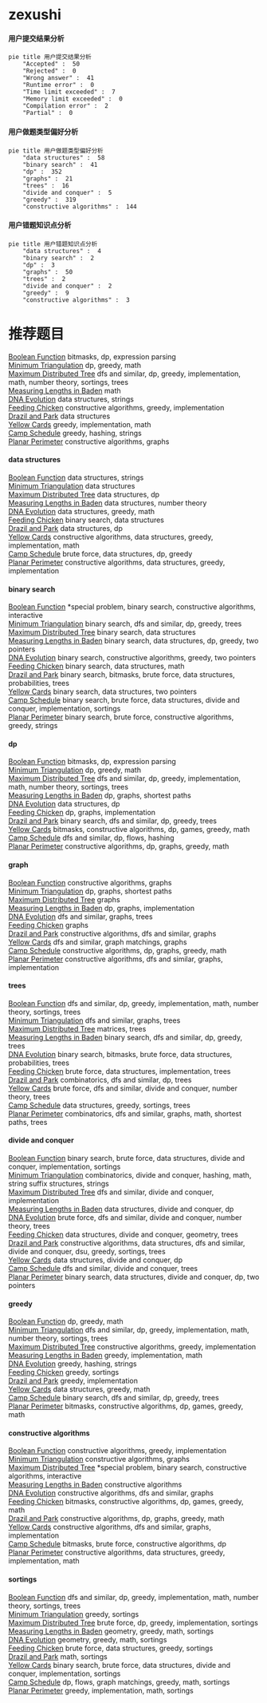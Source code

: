 # zexushi
<!-- tabs:start -->
#### **用户提交结果分析**

```mermaid
pie title 用户提交结果分析
    "Accepted" :  50
    "Rejected" :  0
    "Wrong answer" :  41
    "Runtime error" :  0
    "Time limit exceeded" :  7
    "Memory limit exceeded" :  0
    "Compilation error" :  2
    "Partial" :  0
```
#### **用户做题类型偏好分析**

```mermaid
pie title 用户做题类型偏好分析
    "data structures" :  58
    "binary search" :  41
    "dp" :  352
    "graphs" :  21
    "trees" :  16
    "divide and conquer" :  5
    "greedy" :  319
    "constructive algorithms" :  144
```
#### **用户错题知识点分析**

```mermaid
pie title 用户错题知识点分析
    "data structures" :  4
    "binary search" :  2
    "dp" :  3
    "graphs" :  50
    "trees" :  2
    "divide and conquer" :  2
    "greedy" :  9
    "constructive algorithms" :  3
```
<!-- tabs:end -->
# 推荐题目
[Boolean Function](http://codeforces.com/problemset/problem/582/E)		bitmasks,
                        dp,
                        expression parsing		  
[Minimum Triangulation](http://codeforces.com/problemset/problem/1140/D)		dp,
                        greedy,
                        math		  
[Maximum Distributed Tree](http://codeforces.com/problemset/problem/1401/D)		dfs and similar,
                        dp,
                        greedy,
                        implementation,
                        math,
                        number theory,
                        sortings,
                        trees		  
[Measuring Lengths in Baden](http://codeforces.com/problemset/problem/125/A)		math		  
[DNA Evolution](https://codeforces.com/contest/828/problem/E)		data structures,
                        strings		  
[Feeding Chicken](http://codeforces.com/problemset/problem/1254/A)		constructive algorithms,
                        greedy,
                        implementation		  
[Drazil and Park](https://codeforces.com/contest/516/problem/C)		data structures		  
[Yellow Cards](http://codeforces.com/problemset/problem/1215/A)		greedy,
                        implementation,
                        math		  
[Camp Schedule](https://codeforces.com/contest/1138/problem/D)		greedy,
                        hashing,
                        strings		  
[Planar Perimeter](http://codeforces.com/problemset/problem/1242/E)		constructive algorithms,
                        graphs		  
<!-- tabs:start -->
#### **data structures**
[Boolean Function](https://codeforces.com/contest/828/problem/E)		data structures,
                        strings		  
[Minimum Triangulation](https://codeforces.com/contest/516/problem/C)		data structures		  
[Maximum Distributed Tree](http://codeforces.com/problemset/problem/264/E)		data structures,
                        dp		  
[Measuring Lengths in Baden](https://codeforces.com/contest/871/problem/D)		data structures,
                        number theory		  
[DNA Evolution](http://codeforces.com/problemset/problem/1209/H)		data structures,
                        greedy,
                        math		  
[Feeding Chicken](http://codeforces.com/problemset/problem/768/G)		binary search,
                        data structures		  
[Drazil and Park](http://codeforces.com/problemset/problem/115/E)		data structures,
                        dp		  
[Yellow Cards](http://codeforces.com/problemset/problem/1430/C)		constructive algorithms,
                        data structures,
                        greedy,
                        implementation,
                        math		  
[Camp Schedule](http://codeforces.com/problemset/problem/1313/C1)		brute force,
                        data structures,
                        dp,
                        greedy		  
[Planar Perimeter](http://codeforces.com/problemset/problem/911/E)		constructive algorithms,
                        data structures,
                        greedy,
                        implementation		  
#### **binary search**
[Boolean Function](http://codeforces.com/problemset/problem/1386/A)		*special problem,
                        binary search,
                        constructive algorithms,
                        interactive		  
[Minimum Triangulation](http://codeforces.com/problemset/problem/1453/E)		binary search,
                        dfs and similar,
                        dp,
                        greedy,
                        trees		  
[Maximum Distributed Tree](http://codeforces.com/problemset/problem/768/G)		binary search,
                        data structures		  
[Measuring Lengths in Baden](http://codeforces.com/problemset/problem/1492/C)		binary search,
                        data structures,
                        dp,
                        greedy,
                        two pointers		  
[DNA Evolution](http://codeforces.com/problemset/problem/1463/D)		binary search,
                        constructive algorithms,
                        greedy,
                        two pointers		  
[Feeding Chicken](http://codeforces.com/problemset/problem/1490/G)		binary search,
                        data structures,
                        math		  
[Drazil and Park](http://codeforces.com/problemset/problem/1479/D)		binary search,
                        bitmasks,
                        brute force,
                        data structures,
                        probabilities,
                        trees		  
[Yellow Cards](http://codeforces.com/problemset/problem/1436/E)		binary search,
                        data structures,
                        two pointers		  
[Camp Schedule](http://codeforces.com/problemset/problem/1461/D)		binary search,
                        brute force,
                        data structures,
                        divide and conquer,
                        implementation,
                        sortings		  
[Planar Perimeter](http://codeforces.com/problemset/problem/1493/C)		binary search,
                        brute force,
                        constructive algorithms,
                        greedy,
                        strings		  
#### **dp**
[Boolean Function](http://codeforces.com/problemset/problem/582/E)		bitmasks,
                        dp,
                        expression parsing		  
[Minimum Triangulation](http://codeforces.com/problemset/problem/1140/D)		dp,
                        greedy,
                        math		  
[Maximum Distributed Tree](http://codeforces.com/problemset/problem/1401/D)		dfs and similar,
                        dp,
                        greedy,
                        implementation,
                        math,
                        number theory,
                        sortings,
                        trees		  
[Measuring Lengths in Baden](http://codeforces.com/problemset/problem/773/D)		dp,
                        graphs,
                        shortest paths		  
[DNA Evolution](http://codeforces.com/problemset/problem/264/E)		data structures,
                        dp		  
[Feeding Chicken](https://codeforces.com/contest/1138/problem/E)		dp,
                        graphs,
                        implementation		  
[Drazil and Park](http://codeforces.com/problemset/problem/1453/E)		binary search,
                        dfs and similar,
                        dp,
                        greedy,
                        trees		  
[Yellow Cards](http://codeforces.com/problemset/problem/1383/B)		bitmasks,
                        constructive algorithms,
                        dp,
                        games,
                        greedy,
                        math		  
[Camp Schedule](http://codeforces.com/problemset/problem/1214/D)		dfs and similar,
                        dp,
                        flows,
                        hashing		  
[Planar Perimeter](http://codeforces.com/problemset/problem/1328/D)		constructive algorithms,
                        dp,
                        graphs,
                        greedy,
                        math		  
#### **graph**
[Boolean Function](http://codeforces.com/problemset/problem/1242/E)		constructive algorithms,
                        graphs		  
[Minimum Triangulation](http://codeforces.com/problemset/problem/773/D)		dp,
                        graphs,
                        shortest paths		  
[Maximum Distributed Tree](http://codeforces.com/problemset/problem/1037/E)		graphs		  
[Measuring Lengths in Baden](https://codeforces.com/contest/1138/problem/E)		dp,
                        graphs,
                        implementation		  
[DNA Evolution](http://codeforces.com/problemset/problem/1045/C)		dfs and similar,
                        graphs,
                        trees		  
[Feeding Chicken](https://codeforces.com/contest/1229/problem/C)		graphs		  
[Drazil and Park](http://codeforces.com/problemset/problem/1477/D)		constructive algorithms,
                        dfs and similar,
                        graphs		  
[Yellow Cards](http://codeforces.com/problemset/problem/1510/C)		dfs and similar,
                        graph matchings,
                        graphs		  
[Camp Schedule](http://codeforces.com/problemset/problem/1328/D)		constructive algorithms,
                        dp,
                        graphs,
                        greedy,
                        math		  
[Planar Perimeter](http://codeforces.com/problemset/problem/1316/D)		constructive algorithms,
                        dfs and similar,
                        graphs,
                        implementation		  
#### **trees**
[Boolean Function](http://codeforces.com/problemset/problem/1401/D)		dfs and similar,
                        dp,
                        greedy,
                        implementation,
                        math,
                        number theory,
                        sortings,
                        trees		  
[Minimum Triangulation](http://codeforces.com/problemset/problem/1045/C)		dfs and similar,
                        graphs,
                        trees		  
[Maximum Distributed Tree](http://codeforces.com/problemset/problem/578/F)		matrices,
                        trees		  
[Measuring Lengths in Baden](http://codeforces.com/problemset/problem/1453/E)		binary search,
                        dfs and similar,
                        dp,
                        greedy,
                        trees		  
[DNA Evolution](http://codeforces.com/problemset/problem/1479/D)		binary search,
                        bitmasks,
                        brute force,
                        data structures,
                        probabilities,
                        trees		  
[Feeding Chicken](http://codeforces.com/problemset/problem/1511/C)		brute force,
                        data structures,
                        implementation,
                        trees		  
[Drazil and Park](http://codeforces.com/problemset/problem/1499/F)		combinatorics,
                        dfs and similar,
                        dp,
                        trees		  
[Yellow Cards](http://codeforces.com/problemset/problem/1491/E)		brute force,
                        dfs and similar,
                        divide and conquer,
                        number theory,
                        trees		  
[Camp Schedule](http://codeforces.com/problemset/problem/1466/D)		data structures,
                        greedy,
                        sortings,
                        trees		  
[Planar Perimeter](http://codeforces.com/problemset/problem/1495/D)		combinatorics,
                        dfs and similar,
                        graphs,
                        math,
                        shortest paths,
                        trees		  
#### **divide and conquer**
[Boolean Function](http://codeforces.com/problemset/problem/1461/D)		binary search,
                        brute force,
                        data structures,
                        divide and conquer,
                        implementation,
                        sortings		  
[Minimum Triangulation](http://codeforces.com/problemset/problem/1466/G)		combinatorics,
                        divide and conquer,
                        hashing,
                        math,
                        string suffix structures,
                        strings		  
[Maximum Distributed Tree](http://codeforces.com/problemset/problem/1490/D)		dfs and similar,
                        divide and conquer,
                        implementation		  
[Measuring Lengths in Baden](https://codeforces.com/contest/1483/problem/C)		data structures,
                        divide and conquer,
                        dp		  
[DNA Evolution](http://codeforces.com/problemset/problem/1491/E)		brute force,
                        dfs and similar,
                        divide and conquer,
                        number theory,
                        trees		  
[Feeding Chicken](http://codeforces.com/problemset/problem/1303/G)		data structures,
                        divide and conquer,
                        geometry,
                        trees		  
[Drazil and Park](http://codeforces.com/problemset/problem/1494/D)		constructive algorithms,
                        data structures,
                        dfs and similar,
                        divide and conquer,
                        dsu,
                        greedy,
                        sortings,
                        trees		  
[Yellow Cards](http://codeforces.com/problemset/problem/1482/E)		data structures,
                        divide and conquer,
                        dp		  
[Camp Schedule](http://codeforces.com/problemset/problem/566/C)		dfs and similar,
                        divide and conquer,
                        trees		  
[Planar Perimeter](http://codeforces.com/problemset/problem/1428/F)		binary search,
                        data structures,
                        divide and conquer,
                        dp,
                        two pointers		  
#### **greedy**
[Boolean Function](http://codeforces.com/problemset/problem/1140/D)		dp,
                        greedy,
                        math		  
[Minimum Triangulation](http://codeforces.com/problemset/problem/1401/D)		dfs and similar,
                        dp,
                        greedy,
                        implementation,
                        math,
                        number theory,
                        sortings,
                        trees		  
[Maximum Distributed Tree](http://codeforces.com/problemset/problem/1254/A)		constructive algorithms,
                        greedy,
                        implementation		  
[Measuring Lengths in Baden](http://codeforces.com/problemset/problem/1215/A)		greedy,
                        implementation,
                        math		  
[DNA Evolution](https://codeforces.com/contest/1138/problem/D)		greedy,
                        hashing,
                        strings		  
[Feeding Chicken](http://codeforces.com/problemset/problem/115/B)		greedy,
                        sortings		  
[Drazil and Park](http://codeforces.com/problemset/problem/1203/D1)		greedy,
                        implementation		  
[Yellow Cards](http://codeforces.com/problemset/problem/1209/H)		data structures,
                        greedy,
                        math		  
[Camp Schedule](http://codeforces.com/problemset/problem/1453/E)		binary search,
                        dfs and similar,
                        dp,
                        greedy,
                        trees		  
[Planar Perimeter](http://codeforces.com/problemset/problem/1383/B)		bitmasks,
                        constructive algorithms,
                        dp,
                        games,
                        greedy,
                        math		  
#### **constructive algorithms**
[Boolean Function](http://codeforces.com/problemset/problem/1254/A)		constructive algorithms,
                        greedy,
                        implementation		  
[Minimum Triangulation](http://codeforces.com/problemset/problem/1242/E)		constructive algorithms,
                        graphs		  
[Maximum Distributed Tree](http://codeforces.com/problemset/problem/1386/A)		*special problem,
                        binary search,
                        constructive algorithms,
                        interactive		  
[Measuring Lengths in Baden](http://codeforces.com/problemset/problem/622/D)		constructive algorithms		  
[DNA Evolution](http://codeforces.com/problemset/problem/1477/D)		constructive algorithms,
                        dfs and similar,
                        graphs		  
[Feeding Chicken](http://codeforces.com/problemset/problem/1383/B)		bitmasks,
                        constructive algorithms,
                        dp,
                        games,
                        greedy,
                        math		  
[Drazil and Park](http://codeforces.com/problemset/problem/1328/D)		constructive algorithms,
                        dp,
                        graphs,
                        greedy,
                        math		  
[Yellow Cards](http://codeforces.com/problemset/problem/1316/D)		constructive algorithms,
                        dfs and similar,
                        graphs,
                        implementation		  
[Camp Schedule](http://codeforces.com/problemset/problem/868/C)		bitmasks,
                        brute force,
                        constructive algorithms,
                        dp		  
[Planar Perimeter](http://codeforces.com/problemset/problem/1430/C)		constructive algorithms,
                        data structures,
                        greedy,
                        implementation,
                        math		  
#### **sortings**
[Boolean Function](http://codeforces.com/problemset/problem/1401/D)		dfs and similar,
                        dp,
                        greedy,
                        implementation,
                        math,
                        number theory,
                        sortings,
                        trees		  
[Minimum Triangulation](http://codeforces.com/problemset/problem/115/B)		greedy,
                        sortings		  
[Maximum Distributed Tree](http://codeforces.com/problemset/problem/1406/B)		brute force,
                        dp,
                        greedy,
                        implementation,
                        sortings		  
[Measuring Lengths in Baden](https://codeforces.com/contest/1496/problem/C)		geometry,
                        greedy,
                        math,
                        sortings		  
[DNA Evolution](http://codeforces.com/problemset/problem/1495/A)		geometry,
                        greedy,
                        math,
                        sortings		  
[Feeding Chicken](http://codeforces.com/problemset/problem/1497/A)		brute force,
                        data structures,
                        greedy,
                        sortings		  
[Drazil and Park](http://codeforces.com/problemset/problem/1427/A)		math,
                        sortings		  
[Yellow Cards](http://codeforces.com/problemset/problem/1461/D)		binary search,
                        brute force,
                        data structures,
                        divide and conquer,
                        implementation,
                        sortings		  
[Camp Schedule](http://codeforces.com/problemset/problem/1437/C)		dp,
                        flows,
                        graph matchings,
                        greedy,
                        math,
                        sortings		  
[Planar Perimeter](http://codeforces.com/problemset/problem/1473/A)		greedy,
                        implementation,
                        math,
                        sortings		  
<!-- tabs:end -->
